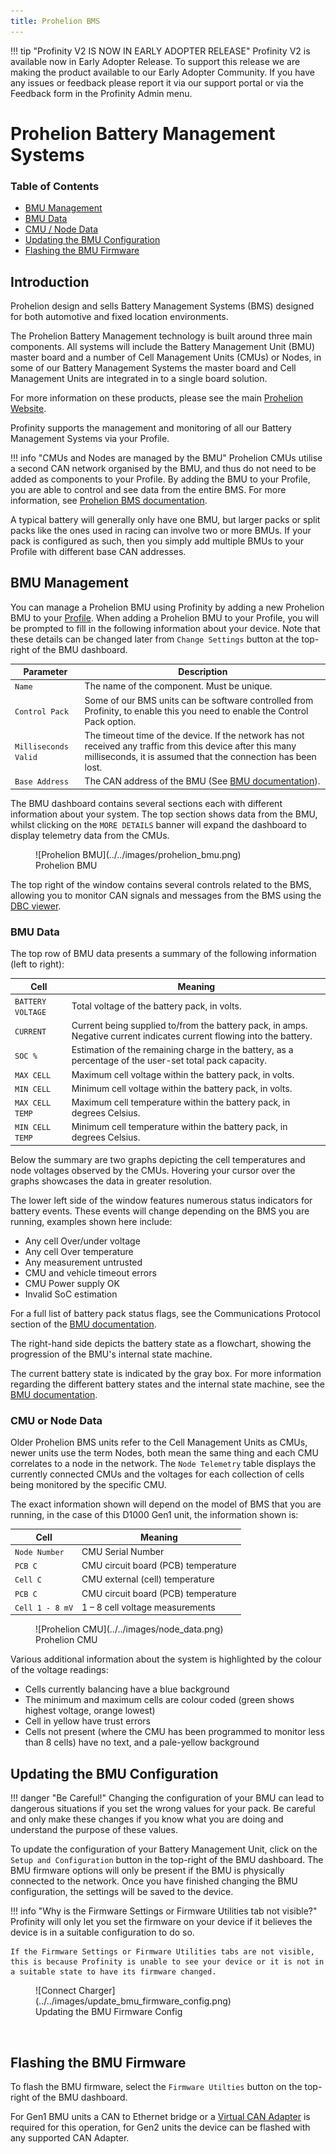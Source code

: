 ```yaml
---
title: Prohelion BMS
---
```


!!! tip "Profinity V2 IS NOW IN EARLY ADOPTER RELEASE"
    Profinity V2 is available now in Early Adopter Release.  To support this release we are making the product available to our Early Adopter Community.  If you have any issues or feedback please report it via our support portal or via the Feedback form in the Profinity Admin menu.

# Prohelion Battery Management Systems

### Table of Contents

- [BMU Management](#bmu-management)
- [BMU Data](#bmu-data)
- [CMU / Node Data](#cmu-or-node-data)
- [Updating the BMU Configuration](#updating-the-bmu-configuration)
- [Flashing the BMU Firmware](#flashing-the-bmu-firmware)

## Introduction

Prohelion design and sells Battery Management Systems (BMS) designed for both automotive and fixed location environments.

The Prohelion Battery Management technology is built around three main components. All systems will include the Battery Management Unit (BMU) master board and a number of Cell Management Units (CMUs) or Nodes, in some of our Battery Management Systems the master board and Cell Management Units are integrated in to a single board solution.

For more information on these products, please see the main [Prohelion Website](https://www.prohelion.com/product-category/bms/).

Profinity supports the management and monitoring of all our Battery Management Systems via your Profile.

!!! info "CMUs and Nodes are managed by the BMU"
    Prohelion CMUs utilise a second CAN network organised by the BMU, and thus do not need to be added as components to your Profile. By adding the BMU to your Profile, you are able to control and see data from the entire BMS. For more information, see [Prohelion BMS documentation](../../../../Battery_Management_Systems/index.md).

A typical battery will generally only have one BMU, but larger packs or split packs like the ones used in racing can involve two or more BMUs.  If your pack is configured as such, then you simply add multiple BMUs to your Profile with different base CAN addresses.

## BMU Management

You can manage a Prohelion BMU using Profinity by adding a new Prohelion BMU to your [Profile](../../Getting_Started/Profiles.md). When adding a Prohelion BMU to your Profile, you will be prompted to fill in the following information about your device. Note that these details can be changed later from `Change Settings` button at the top-right of the BMU dashboard.

<!-- Finish this -->
|Parameter                  |Description                                                                                         |
|---------------------------|----------------------------------------------------------------------------------------------------|
|`Name`                     | The name of the component. Must be unique.                                                         |
|`Control Pack`             | Some of our BMS units can be software controlled from Profinity, to enable this you need to enable the Control Pack option. |
|`Milliseconds Valid`       | The timeout time of the device. If the network has not received any traffic from this device after this many milliseconds, it is assumed that the connection has been lost. |
|`Base Address`             | The CAN address of the BMU (See [BMU documentation](../../../../Battery_Management_Systems/index.md)). |

The BMU dashboard contains several sections each with different information about your system. The top section shows data from the BMU, whilst clicking on the `MORE DETAILS` banner will expand the dashboard to display telemetry data from the CMUs.

<figure markdown>
![Prohelion BMU](../../images/prohelion_bmu.png)
<figcaption>Prohelion BMU</figcaption>
</figure>

The top right of the window contains several controls related to the BMS, allowing you to monitor CAN signals and messages from the BMS using the [DBC viewer](../../CAN_Utilities/CAN_Bus_DBC.md).

### BMU Data

The top row of BMU data presents a summary of the following information (left to right):

| Cell              | Meaning                                                                                                                |
|-------------------|------------------------------------------------------------------------------------------------------------------------|
| `BATTERY VOLTAGE` | Total voltage of the battery pack, in volts.                                                                           |
| `CURRENT`         | Current being supplied to/from the battery pack, in amps. Negative current indicates current flowing into the battery. |
| `SOC %`           | Estimation of the remaining charge in the battery, as a percentage of the user-set total pack capacity.                |
| `MAX CELL`        | Maximum cell voltage within the battery pack, in volts.                                                                |
| `MIN CELL`        | Minimum cell voltage within the battery pack, in volts.                                                                |
| `MAX CELL TEMP`   | Maximum cell temperature within the battery pack, in degrees Celsius.                                                  |
| `MIN CELL TEMP`   | Minimum cell temperature within the battery pack, in degrees Celsius.                                                  |


Below the summary are two graphs depicting the cell temperatures and node voltages observed by the CMUs. Hovering your cursor over the graphs showcases the data in greater resolution.

The lower left side of the window features numerous status indicators for battery events. These events will change depending on the BMS you are running, examples shown here include:

- Any cell Over/under voltage
- Any cell Over temperature
- Any measurement untrusted
- CMU and vehicle timeout errors
- CMU Power supply OK
- Invalid SoC estimation

For a full list of battery pack status flags, see the Communications Protocol section of the [BMU documentation](../../../../Battery_Management_Systems/index.md).

The right-hand side depicts the battery state as a flowchart, showing the progression of the BMU's internal state machine. 

The current battery state is indicated by the gray box. For more information regarding the different battery states and the internal state machine, see the [BMU documentation](../../../../Battery_Management_Systems/index.md).

### CMU or Node Data

Older Prohelion BMS units refer to the Cell Management Units as CMUs, newer units use the term Nodes, both mean the same thing and each CMU correlates to a node in the network. The `Node Telemetry` table displays the currently connected CMUs and the voltages for each collection of cells being monitored by the specific CMU. 

The exact information shown will depend on the model of BMS that you are running, in the case of this D1000 Gen1 unit, the information shown is:

| Cell            | Meaning                             |
|-----------------|-------------------------------------|
| `Node Number`   | CMU Serial Number                   |
| `PCB C`         | CMU circuit board (PCB) temperature |
| `Cell C`        | CMU external (cell) temperature     |
| `PCB C`         | CMU circuit board (PCB) temperature |
| `Cell 1 - 8 mV` | 1 – 8 cell voltage measurements     | 

<figure markdown>
![Prohelion CMU](../../images/node_data.png)
<figcaption>Prohelion CMU</figcaption>
</figure>

Various additional information about the system is highlighted by the colour of the voltage readings:

- Cells currently balancing have a blue background
- The minimum and maximum cells <!--have bold text and -->are colour coded (green shows highest voltage, orange lowest)
- Cell in yellow have trust errors
- Cells not present (where the CMU has been programmed to monitor less than 8 cells) have no text, and a pale-yellow background

## Updating the BMU Configuration

!!! danger "Be Careful!"
    Changing the configuration of your BMU can lead to dangerous situations if you set the wrong values for your pack.  Be careful and only make these changes if you know what you are doing and understand the purpose of these values.

To update the configuration of your Battery Management Unit, click on the `Setup and Configuration` button in the top-right of the BMU dashboard. The BMU firmware options will only be present if the BMU is physically connected to the network. Once you have finished changing the BMU configuration, the settings will be saved to the device.

!!! info "Why is the Firmware Settings or Firmware Utilities tab not visible?"
    Profinity will only let you set the firmware on your device if it believes the device is in a suitable configuration to do so.  
    
    If the Firmware Settings or Firmware Utilities tabs are not visible, this is because Profinity is unable to see your device or it is not in a suitable state to have its firmware changed.


<figure markdown>
![Connect Charger](../../images/update_bmu_firmware_config.png)
<figcaption>Updating the BMU Firmware Config</figcaption>
</figure>
<br>

## Flashing the BMU Firmware

To flash the BMU firmware, select the `Firmware Utilties` button on the top-right of the BMU dashboard.  

For Gen1 BMU units a CAN to Ethernet bridge or a [Virtual CAN Adapter](../Adaptors/Virtual_CAN_Adapter.md) is required for this operation, for Gen2 units the device can be flashed with any supported CAN Adapter.
